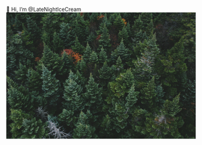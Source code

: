 🌱 Hi, I’m @LateNightIceCream
![GitHub Logo](noah-silliman-01Qqkfz-ck8-unsplash.jpg)

<!---
LateNightIceCream/LateNightIceCream is a ✨ special ✨ repository because its `README.md` (this file) appears on your GitHub profile.
You can click the Preview link to take a look at your changes.
--->
